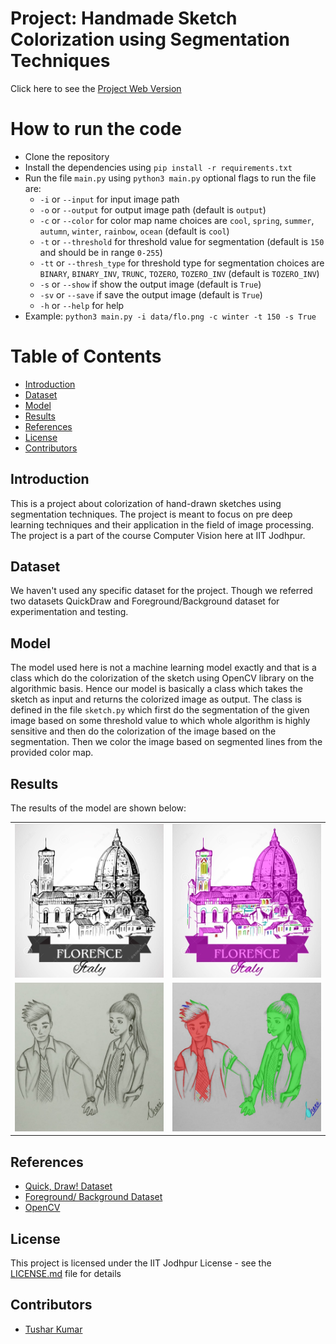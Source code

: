 # Project: Handmade Sketch Colorization using Segmentation Techniques 
Click here to see the [Project Web Version](https://vincit0re-handmade-sketch-colorization-app-k128lo.streamlit.app/) 

# How to run the code

<!-- list -->

- Clone the repository
- Install the dependencies using `pip install -r requirements.txt`
- Run the file `main.py` using `python3 main.py` optional flags to run the file are:
  - `-i` or `--input` for input image path
  - `-o` or `--output` for output image path (default is `output`)
  - `-c` or `--color` for color map name choices are `cool`, `spring`, `summer`, `autumn`, `winter`, `rainbow`, `ocean` (default is `cool`)
  - `-t` or `--threshold` for threshold value for segmentation (default is `150` and should be in range `0-255`)
  - `-tt` or `--thresh_type` for threshold type for segmentation choices are `BINARY`, `BINARY_INV`, `TRUNC`, `TOZERO`, `TOZERO_INV` (default is `TOZERO_INV`)
  - `-s` or `--show` if show the output image (default is `True`)
  - `-sv` or `--save` if save the output image (default is `True`)
  - `-h` or `--help` for help
- Example: `python3 main.py -i data/flo.png -c winter -t 150 -s True`

# Table of Contents

<!-- list -->

- [Introduction](#introduction)
- [Dataset](#dataset)
- [Model](#model)
- [Results](#results)
- [References](#references)
- [License](#license)
- [Contributors](#contributors)

## Introduction

This is a project about colorization of hand-drawn sketches using segmentation techniques. The project is meant to focus on pre deep learning techniques and their application in the field of image processing. The project is a part of the course Computer Vision here at IIT Jodhpur.

## Dataset

We haven't used any specific dataset for the project. Though we referred two datasets QuickDraw and Foreground/Background dataset for experimentation and testing.

## Model

The model used here is not a machine learning model exactly and that is a class which do the colorization of the sketch using OpenCV library on the algorithmic basis. Hence our model is basically a class which takes the sketch as input and returns the colorized image as output. The class is defined in the file `sketch.py` which first do the segmentation of the given image based on some threshold value to which whole algorithm is highly sensitive and then do the colorization of the image based on the segmentation. Then we color the image based on segmented lines from the provided color map.

## Results

The results of the model are shown below:

<!-- show two images one is the sketch and other is the colorized image side by side. -->
<table>
  <tr>
    <td><img src="data/flo.png" alt="Sketch" style="width: 40vw;"/></td>
    <td><img src="output/flo/cool.jpg" alt="Colorized" style="width: 40vw;"/></td>
  </tr>
  <tr>
    <td><img src="data/cpl.jpg" alt="Sketch" style="width: 40vw;"/></td>
    <td><img src="output/cpl/cool.jpg" alt="Colorized" style="width: 40vw;"/></td>
  </tr>
</table>

## References

- [Quick, Draw! Dataset](https://quickdraw.withgoogle.com/)
- [Foreground/ Background Dataset](https://github.com/SketchyScene/SketchySceneColorization/tree/master/Instance_Matching)
- [OpenCV](https://docs.opencv.org/4.x/d6/d00/tutorial_py_root.html)

## License

This project is licensed under the IIT Jodhpur License - see the [LICENSE.md](LICENSE.md) file for details

## Contributors

- [Tushar Kumar](https://github.com/vincit0re)
